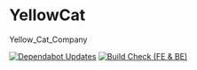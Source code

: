 # YellowCat
 Yellow_Cat_Company
 
[![Dependabot Updates](https://github.com/nongtiensonpro/Yellow_Cat_Web/actions/workflows/dependabot/dependabot-updates/badge.svg)](https://github.com/nongtiensonpro/Yellow_Cat_Web/actions/workflows/dependabot/dependabot-updates) [![Build Check (FE & BE)](https://github.com/nongtiensonpro/Yellow_Cat_Web/actions/workflows/build-check.yml/badge.svg)](https://github.com/nongtiensonpro/Yellow_Cat_Web/actions/workflows/build-check.yml)
